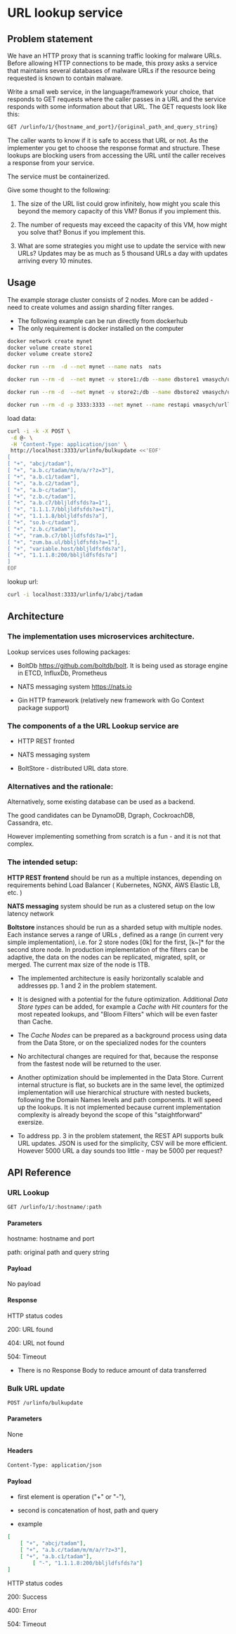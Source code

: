 # URL lookup service

## Problem statement

We have an HTTP proxy that is scanning traffic looking for malware
URLs. Before allowing HTTP connections to be made, this proxy asks a
service that maintains several databases of malware URLs if the
resource being requested is known to contain malware.

Write a small web service, in the language/framework your choice, that
responds to GET requests where the caller passes in a URL and the
service responds with some information about that URL. The GET
requests look like this:

```sh
GET /urlinfo/1/{hostname_and_port}/{original_path_and_query_string}
```

The caller wants to know if it is safe to access that URL or not. As
the implementer you get to choose the response format and
structure. These lookups are blocking users from accessing the URL
until the caller receives a response from your service.

The service must be containerized.

Give some thought to the following:

1. The size of the URL list could grow infinitely, how might you
scale this beyond the memory capacity of this VM? Bonus if you
implement this.

2. The number of requests may exceed the capacity of this VM, how might
you solve that? Bonus if you implement this.

3. What are some strategies you might use to update the service with new
URLs? Updates may be as much as 5 thousand URLs a day with updates
arriving every 10 minutes.

## Usage

The example storage cluster consists of 2 nodes.
More can be added - need to create volumes and assign sharding filter ranges.

- The following example can be run directly from dockerhub
- The only requirement is docker installed on the computer 

```sh
docker network create mynet
docker volume create store1
docker volume create store2

docker run --rm  -d --net mynet --name nats  nats

docker run --rm -d  --net mynet -v store1:/db --name dbstore1 vmasych/urllookup /dbstore -filter="0m"

docker run --rm -d  --net mynet -v store2:/db --name dbstore2 vmasych/urllookup /dbstore -filter="m~"

docker run --rm -d -p 3333:3333 --net mynet --name restapi vmasych/urllookup /restapi
```

load data:
```sh
curl -i -k -X POST \
 -d @- \
 -H 'Content-Type: application/json' \
 http://localhost:3333/urlinfo/bulkupdate <<'EOF'
[
[ "+", "abcj/tadam"],
[ "+", "a.b.c/tadam/m/m/a/r?z=3"],
[ "+", "a.b.c1/tadam"],
[ "+", "a.b.c2/tadam"],
[ "+", "a.b-c/tadam"],
[ "+", "z.b.c/tadam"],
[ "+", "a.b.c7/bbljldfsfds?a=1"],
[ "+", "1.1.1.7/bbljldfsfds?a=1"],
[ "+", "1.1.1.8/bbljldfsfds?a"],
[ "+", "so.b-c/tadam"],
[ "+", "z.b.c/tadam"],
[ "+", "ram.b.c7/bbljldfsfds?a=1"],
[ "+", "zum.ba.ul/bbljldfsfds?a=1"],
[ "+", "variable.host/bbljldfsfds?a"],
[ "+", "1.1.1.8:200/bbljldfsfds?a"]
]
EOF
```
lookup url:

```sh
curl -i localhost:3333/urlinfo/1/abcj/tadam
```

## Architecture

### The implementation uses microservices architecture.

Lookup services uses following packages:

- BoltDb https://github.com/boltdb/bolt. It is being used as storage
  engine in ETCD, InfluxDb, Prometheus

- NATS messaging system https://nats.io

- Gin HTTP framework (relatively new framework with Go Context package support)

### The components of a the URL Lookup service are

- HTTP REST fronted

- NATS messaging system

- BoltStore - distributed URL data store.


### Alternatives and the rationale:

Alternatively, some existing database can be used as a backend.

The good candidates can be DynamoDB, Dgraph, CockroachDB, Cassandra,
etc.

However implementing something from scratch is a fun - and it is not
that complex.

### The intended setup:

**HTTP REST frontend** should be run as a multiple instances, depending
 on requirements behind Load Balancer ( Kubernetes, NGNX, AWS Elastic
 LB, etc. )

**NATS messaging** system should be run as a clustered setup on the low
 latency network

**Boltstore** instances should be run as a sharded setup with multiple
nodes. Each instance serves a range of URLs , defined as a range (in
current very simple implementation), i.e. for 2 store nodes [0k] for
the first, [k~]* for the second store node. In production
implementation of the filters can be adaptive, the data on the nodes
can be replicated, migrated, split, or merged.  The current max size
of the node is 1TB.

- The implemented architecture is easily horizontally scalable and addresses
  pp. 1 and 2 in the problem statement.

- It is designed with a potential for the future
  optimization. Additional *Data Store types* can be added, for
  example a *Cache with Hit counters* for the most repeated lookups,
  and "Bloom Filters" which will be even faster than Cache.

- The *Cache Nodes* can be prepared as a background process using data
  from the Data Store, or on the specialized nodes for the counters

- No architectural changes are required for that, because the response
  from the fastest node will be returned to the user.

- Another optimization should be implemented in the Data
  Store. Current internal structure is flat, so buckets are in the
  same level, the optimized implementation will use hierarchical
  structure with nested buckets, following the Domain Names levels and
  path components. It will speed up the lookups. It is not implemented
  because current implementation complexity is already beyond the scope of this
  "staightforward" exersize.

- To address pp. 3 in the problem statement, the REST API supports
  bulk URL updates. JSON is used for the simplicity, CSV will be more efficient.
	However 5000 URL a day  sounds too little -  may be 5000 per request?


## API Reference

### URL Lookup
```sh
GET /urlinfo/1/:hostname/:path
```
#### Parameters

hostname: hostname and port

path: original path and query string

#### Payload

No payload

#### Response

HTTP status codes

200: URL found

404: URL not found

504: Timeout

- There is no Response Body to reduce amount of data transferred

### Bulk URL update
```sh
POST /urlinfo/bulkupdate
```
#### Parameters

None

#### Headers

```sh
Content-Type: application/json
```
#### Payload

- first element is operation ("+" or "-"),
- second is concatenation of host, path and query

- example
```json
[
    [ "+", "abcj/tadam"],
    [ "+", "a.b.c/tadam/m/m/a/r?z=3"],
    [ "+", "a.b.c1/tadam"],
		[ "-", "1.1.1.8:200/bbljldfsfds?a"]
]
```

HTTP status codes

200: Success

400: Error

504: Timeout
